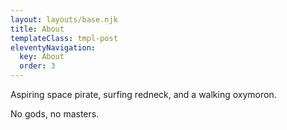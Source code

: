 ```yaml
---
layout: layouts/base.njk
title: About
templateClass: tmpl-post
eleventyNavigation:
  key: About
  order: 3
---
```


Aspiring space pirate, surfing redneck, and a walking oxymoron. 

No gods, no masters.


